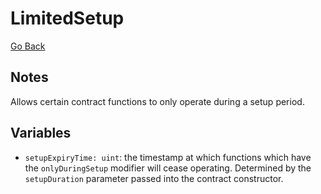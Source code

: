 # LimitedSetup

[Go Back](../contracts.md)

## Notes

Allows certain contract functions to only operate during a setup period.

## Variables

* `setupExpiryTime: uint`: the timestamp at which functions which have the `onlyDuringSetup` modifier will cease operating. Determined by the `setupDuration` parameter passed into the contract constructor.
